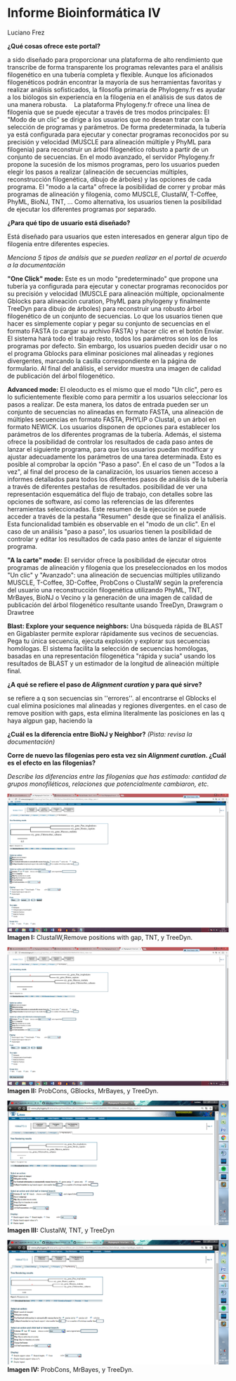# Informe Bioinformática IV
Luciano Frez

**¿Qué cosas ofrece este portal?** 
 
a sido diseñado para proporcionar una plataforma de alto rendimiento que transcribe de forma transparente los programas relevantes para el análisis filogenético en una tubería completa y flexible. Aunque los aficionados filogenéticos podrán encontrar la mayoría de sus herramientas favoritas y realizar análisis sofisticados, la filosofía primaria de Phylogeny.fr es ayudar a los biólogos sin experiencia en la filogenia en el análisis de sus datos de una manera robusta.
 
 La plataforma Phylogeny.fr ofrece una línea de filogenia que se puede ejecutar a través de tres modos principales:
El "Modo de un clic" se dirige a los usuarios que no desean tratar con la selección de programas y parámetros. De forma predeterminada, la tubería ya está configurada para ejecutar y conectar programas reconocidos por su precisión y velocidad (MUSCLE para alineación múltiple y PhyML para filogenia) para reconstruir un árbol filogenético robusto a partir de un conjunto de secuencias.
En el modo avanzado, el servidor Phylogeny.fr propone la sucesión de los mismos programas, pero los usuarios pueden elegir los pasos a realizar (alineación de secuencias múltiples, reconstrucción filogenética, dibujo de árboles) y las opciones de cada programa.
El "modo a la carta" ofrece la posibilidad de correr y probar más programas de alineación y filogenia, como MUSCLE, ClustalW, T-Coffee, PhyML, BioNJ, TNT, ...
Como alternativa, los usuarios tienen la posibilidad de ejecutar los diferentes programas por separado.

**¿Para qué tipo de usuario está diseñado?**

Está diseñado para usuarios que esten interesados en generar algun tipo de filogenia entre diferentes especies.

*Menciona 5 tipos de análsis que se pueden realizar en el portal de acuerdo a la documentación*

**"One Click" mode:** Este es un modo "predeterminado" que propone una tubería ya configurada para ejecutar y conectar programas reconocidos por su precisión y velocidad (MUSCLE para alineación múltiple, opcionalmente Gblocks para alineación curation, PhyML para phylogeny y finalmente TreeDyn para dibujo de árboles) para reconstruir una robusto árbol filogenético de un conjunto de secuencias. Lo que los usuarios tienen que hacer es simplemente copiar y pegar su conjunto de secuencias en el formato FASTA (o cargar su archivo FASTA) y hacer clic en el botón Enviar. El sistema hará todo el trabajo resto, todos los parámetros son los de los programas por defecto. Sin embargo, los usuarios pueden decidir usar o no el programa Gblocks para eliminar posiciones mal alineadas y regiones divergentes, marcando la casilla correspondiente en la página de formulario. Al final del análisis, el servidor muestra una imagen de calidad de publicación del árbol filogenético.

**Advanced mode:** El oleoducto es el mismo que el modo "Un clic", pero es lo suficientemente flexible como para permitir a los usuarios seleccionar los pasos a realizar. De esta manera, los datos de entrada pueden ser un conjunto de secuencias no alineadas en formato FASTA, una alineación de múltiples secuencias en formato FASTA, PHYLIP o Clustal, o un árbol en formato NEWICK.
Los usuarios disponen de opciones para establecer los parámetros de los diferentes programas de la tubería.
Además, el sistema ofrece la posibilidad de controlar los resultados de cada paso antes de lanzar el siguiente programa, para que los usuarios puedan modificar y ajustar adecuadamente los parámetros de una tarea determinada. Esto es posible al comprobar la opción "Paso a paso".
En el caso de un "Todos a la vez", al final del proceso de la canalización, los usuarios tienen acceso a informes detallados para todos los diferentes pasos de análisis de la tubería a través de diferentes pestañas de resultados. posibilidad de ver una representación esquemática del flujo de trabajo, con detalles sobre las opciones de software, así como las referencias de las diferentes herramientas seleccionadas. Este resumen de la ejecución se puede acceder a través de la pestaña "Resumen" desde que se finaliza el análisis. Esta funcionalidad también es observable en el "modo de un clic". En el caso de un análisis "paso a paso", los usuarios tienen la posibilidad de controlar y editar los resultados de cada paso antes de lanzar el siguiente programa.

**"A la carte" mode:** El servidor ofrece la posibilidad de ejecutar otros programas de alineación y filogenia que los preseleccionados en los modos "Un clic" y "Avanzado":
una alineación de secuencias múltiples utilizando MUSCLE, T-Coffee, 3D-Coffee, ProbCons o ClustalW según la preferencia del usuario
una reconstrucción filogenética utilizando PhyML, TNT, MrBayes, BioNJ o Vecino y
la generación de una imagen de calidad de publicación del árbol filogenético resultante usando TreeDyn, Drawgram o Drawtree

**Blast: Explore your sequence neighbors:** Una búsqueda rápida de BLAST en Gigablaster permite explorar rápidamente sus vecinos de secuencias. Pega tu única secuencia, ejecuta explosión y explorar sus secuencias homólogas. El sistema facilita la selección de secuencias homólogas, basadas en una representación filogenética "rápida y sucia" usando los resultados de BLAST y un estimador de la longitud de alineación múltiple final.



**¿A qué se refiere el paso de *Alignment curation* y para qué sirve?**

se refiere a q son secuencias sin ''errores''. al encontrarse el Gblocks el cual elimina posiciones mal alineadas y regiones divergentes. en el caso de remove position with gaps, esta elimina literalmente las posiciones en las q haya algpun gap, haciendo la

**¿Cuál es la diferencia entre BioNJ y Neighbor?** *(Pista: revisa la documentación)*
 
**Corre de nuevo las filogenias pero esta vez sin *Alignment curation*. ¿Cuál es el efecto en las filogenias?**

*Describe las diferencias entre las filogenias que has estimado: cantidad de grupos monofiléticos, relaciones que potencialmente cambiaron, etc.*

![imagen](https://github.com/MrPiggie/Informe-Bioinform-tica-IV/blob/master/ClustalW,Remove%20positions%20with%20gap,%20TNT,%20y%20TreeDyn%20the%20real.png?raw=true)
**Imagen I:** ClustalW,Remove positions with gap, TNT, y TreeDyn.

![imagen](https://github.com/MrPiggie/Informe-Bioinform-tica-IV/blob/master/ProbCons,%20GBlocks,%20MrBayes,%20y%20TreeDyn%20the%20real.png?raw=true)
**Imagen II:** ProbCons, GBlocks, MrBayes, y TreeDyn.

![imagen](https://github.com/MrPiggie/Informe-Bioinform-tica-IV/blob/master/ClustalW,%20TNT,%20y%20TreeDyn.png?raw=true)
**Imagen III:** ClustalW, TNT, y TreeDyn

![imagen](https://github.com/MrPiggie/Informe-Bioinform-tica-IV/blob/master/ProbCons,%20MrBayes,%20y%20TreeDyn.png?raw=true)
**Imagen IV:** ProbCons, MrBayes, y TreeDyn.


